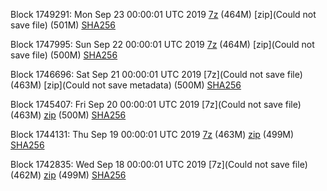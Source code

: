 Block 1749291: Mon Sep 23 00:00:01 UTC 2019 [7z]() (464M) [zip](Could not save file) (501M) [SHA256]()

Block 1747995: Sun Sep 22 00:00:01 UTC 2019 [7z]() (464M) [zip](Could not save file) (500M) [SHA256](https://transfer.sh/isCFC/sha256.txt)

Block 1746696: Sat Sep 21 00:00:01 UTC 2019 [7z](Could not save file) (463M) [zip](Could not save metadata) (500M) [SHA256](https://transfer.sh/160ISe/sha256.txt)

Block 1745407: Fri Sep 20 00:00:01 UTC 2019 [7z](Could not save file) (463M) [zip]() (500M) [SHA256]()

Block 1744131: Thu Sep 19 00:00:01 UTC 2019 [7z]() (463M) [zip]() (499M) [SHA256]()

Block 1742835: Wed Sep 18 00:00:01 UTC 2019 [7z](Could not save file) (462M) [zip]() (499M) [SHA256]()
